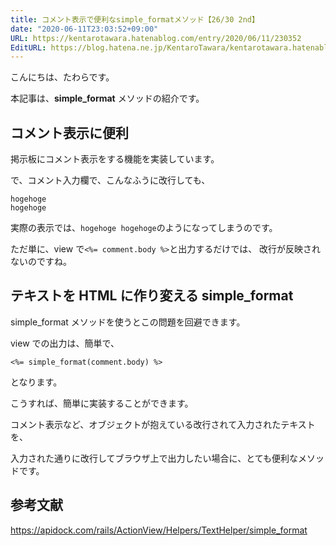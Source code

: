 ```yaml
---
title: コメント表示で便利なsimple_formatメソッド【26/30 2nd】
date: "2020-06-11T23:03:52+09:00"
URL: https://kentarotawara.hatenablog.com/entry/2020/06/11/230352
EditURL: https://blog.hatena.ne.jp/KentaroTawara/kentarotawara.hatenablog.com/atom/entry/26006613583835211
---
```


こんにちは、たわらです。

本記事は、**simple_format** メソッドの紹介です。

## コメント表示に便利

掲示板にコメント表示をする機能を実装しています。

で、コメント入力欄で、こんなふうに改行しても、

```
hogehoge
hogehoge
```

実際の表示では、`hogehoge hogehoge`のようになってしまうのです。

ただ単に、view で`<%= comment.body %>`と出力するだけでは、
改行が反映されないのですね。

## テキストを HTML に作り変える simple_format

simple_format メソッドを使うとこの問題を回避できます。

view での出力は、簡単で、

`<%= simple_format(comment.body) %>`

となります。

こうすれば、簡単に実装することができます。

コメント表示など、オブジェクトが抱えている改行されて入力されたテキストを、

入力された通りに改行してブラウザ上で出力したい場合に、とても便利なメソッドです。

## 参考文献

https://apidock.com/rails/ActionView/Helpers/TextHelper/simple_format
